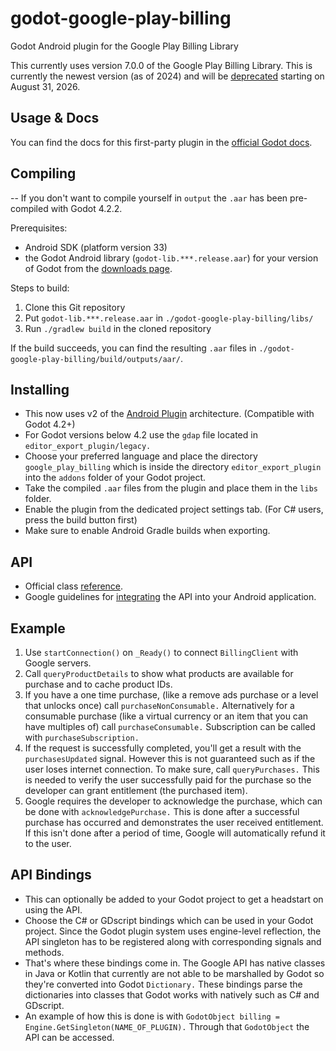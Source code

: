 # godot-google-play-billing

Godot Android plugin for the Google Play Billing Library

This currently uses version 7.0.0 of the Google Play Billing Library. This is currently the newest version (as of 2024) and will be [deprecated](https://developer.android.com/google/play/billing/deprecation-faq) starting on August 31, 2026. 

## Usage & Docs

You can find the docs for this first-party plugin in the [official Godot docs](https://docs.godotengine.org/en/stable/tutorials/platform/android_in_app_purchases.html).

## Compiling

-- If you don't want to compile yourself in `output` the `.aar` has been pre-compiled with Godot 4.2.2.

Prerequisites:

- Android SDK (platform version 33)
- the Godot Android library (`godot-lib.***.release.aar`) for your version of Godot from the [downloads page](https://godotengine.org/download).

Steps to build:

1. Clone this Git repository
2. Put `godot-lib.***.release.aar` in `./godot-google-play-billing/libs/`
3. Run `./gradlew build` in the cloned repository

If the build succeeds, you can find the resulting `.aar` files in `./godot-google-play-billing/build/outputs/aar/`.

## Installing
- This now uses v2 of the [Android Plugin](https://docs.godotengine.org/en/stable/tutorials/platform/android/android_plugin.html) architecture. (Compatible with Godot 4.2+)
- For Godot versions below 4.2 use the `gdap` file located in `editor_export_plugin/legacy.`
- Choose your preferred language and place the directory `google_play_billing` which is inside the directory `editor_export_plugin` into the `addons` folder of your Godot project.
- Take the compiled `.aar` files from the plugin and place them in the `libs` folder.
- Enable the plugin from the dedicated project settings tab. (For C# users, press the build button first)
- Make sure to enable Android Gradle builds when exporting.

## API
- Official class [reference](https://developer.android.com/reference/com/android/billingclient/api/package-summary).
- Google guidelines for [integrating](https://developer.android.com/google/play/billing/integrate) the API into your Android application.

## Example
1. Use `startConnection()` on `_Ready()` to connect `BillingClient` with Google servers.
2. Call `queryProductDetails` to show what products are available for purchase and to cache product IDs.
3. If you have a one time purchase, (like a remove ads purchase or a level that unlocks once) call `purchaseNonConsumable.` Alternatively for a consumable purchase (like a virtual currency or an item that you can have multiples of) call `purchaseConsumable.` Subscription can be called with `purchaseSubscription.`
4. If the request is successfully completed, you'll get a result with the `purchasesUpdated` signal. However this is not guaranteed such as if the user loses internet connection. To make sure, call `queryPurchases.` This is needed to verify the user successfully paid for the purchase so the developer can grant entitlement (the purchased item).
5. Google requires the developer to acknowledge the purchase, which can be done with `acknowledgePurchase.` This is done after a successful purchase has occurred and demonstrates the user received entitlement. If this isn't done after a period of time, Google will automatically refund it to the user.

## API Bindings
- This can optionally be added to your Godot project to get a headstart on using the API. 
- Choose the C# or GDscript bindings which can be used in your Godot project. Since the Godot plugin system uses engine-level reflection, the API singleton has to be registered along with corresponding signals and methods.
- That's where these bindings come in. The Google API has native classes in Java or Kotlin that currently are not able to be marshalled by Godot so they're converted into Godot `Dictionary.` These bindings parse the dictionaries into classes that Godot works with natively such as C# and GDscript.
- An example of how this is done is with `GodotObject billing = Engine.GetSingleton(NAME_OF_PLUGIN).` Through that `GodotObject` the API can be accessed.